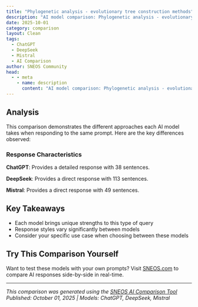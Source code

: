 ```yaml
---
title: "Phylogenetic analysis - evolutionary tree construction methods"
description: "AI model comparison: Phylogenetic analysis - evolutionary tree construction methods..."
date: 2025-10-01
category: comparison
layout: Clean
tags:
  - ChatGPT
  - DeepSeek
  - Mistral
  - AI Comparison
author: SNEOS Community
head:
  - - meta
    - name: description
      content: "AI model comparison: Phylogenetic analysis - evolutionary tree construction methods..."
---
```


<ChatComparison
  title="Phylogenetic analysis - evolutionary tree construction methods"
  prompt="Phylogenetic analysis - evolutionary tree construction methods"
  :responses='{
    "ChatGPT": "Certainly! Phylogenetic analysis involves the reconstruction of evolutionary relationships among species or genes, often represented as evolutionary trees (phylogenetic trees). There are several established methods for constructing these trees, each with its principles, advantages, and limitations. The primary methods for phylogenetic tree construction are:\n\n### 1. **Distance-Based Methods**\nThese methods use a matrix of pairwise distances (usually genetic or molecular distances) between taxa to build trees. The goal is to produce a tree where the path lengths between taxa reflect these distances as closely as possible.\n\n- **Neighbor-Joining (NJ)**\n  - Starts from a star-like tree and progressively joins pairs of taxa or clusters that minimize the total branch length.\n  - Fast and efficient for large datasets.\n  - Produces unrooted trees (rooting requires additional information).\n  - Widely used for molecular data (e.g., DNA sequences).\n\n- **UPGMA (Unweighted Pair Group Method with Arithmetic Mean)**\n  - Assumes a constant molecular clock, so it produces rooted trees.\n  - Clusters taxa based on average distances.\n  - Simple but less accurate if the molecular clock assumption is violated.\n\n### 2. **Character-Based Methods**\nThese methods use the alignment of characters (like nucleotide or amino acid sites) directly.\n\n- **Maximum Parsimony (MP)**\n  - Seeks the tree topology that requires the smallest number of evolutionary changes.\n  - Assumes that the simplest explanation (fewest changes) is preferred.\n  - Can be computed through heuristic searches due to combinatorial complexity.\n  - Sensitive to homoplasy (convergent evolution).\n\n- **Maximum Likelihood (ML)**\n  - Uses a statistical model of sequence evolution.\n  - Finds the tree that maximizes the likelihood of the observed data given the model.\n  - Computationally intensive but statistically robust.\n  - Allows complex models of sequence evolution, including varying rates across sites.\n\n- **Bayesian Inference**\n  - Similar to ML but incorporates prior probabilities.\n  - Uses Markov Chain Monte Carlo (MCMC) to sample trees according to their posterior probabilities.\n  - Provides a distribution of trees rather than a single best tree.\n  - Allows estimation of confidence in clades (posterior probabilities).\n\n### 3. **Other Methods**\n\n- **Bootstrapping**\n  - A statistical method used with other tree-building methods to assess reliability.\n  - Resampling of data to produce replicate trees and evaluate support for each branch.\n\n- **Consensus Trees**\n  - When multiple trees are generated, consensus methods summarize them into a single representative tree.\n\n---\n\n### Summary Table\n\n| Method              | Data Used             | Assumptions                      | Output          | Pros                        | Cons                         |\n|---------------------|----------------------|---------------------------------|-----------------|-----------------------------|------------------------------|\n| Neighbor-Joining     | Distance matrix      | No molecular clock assumed       | Unrooted tree   | Fast, good for large datasets| Less accurate for complex data|\n| UPGMA               | Distance matrix      | Molecular clock assumed          | Rooted tree     | Simple to implement          | Often inaccurate, clock assumption|\n| Maximum Parsimony   | Character alignment  | Fewest changes best explanation   | Unrooted tree   | Conceptually simple          | Sensitive to homoplasy       |\n| Maximum Likelihood   | Character alignment  | Explicit evolutionary model      | Unrooted/rooted | Statistically robust         | Computationally intensive    |\n| Bayesian Inference  | Character alignment  | Explicit model \u002B priors           | Tree distribution| Provides uncertainty measures| Computationally intensive    |\n\n---\n\n### Additional Notes\n- Choice of method depends on the data, computational resources, and the specific biological question.\n- Model selection for evolutionary processes (in ML and Bayesian methods) critically affects results.\n- Molecular clock assumptions used in UPGMA are often violated, limiting its applicability.\n- Distance methods are generally faster but may lose information compared to character-based methods.\n\n---\n\nIf you need detailed examples, software recommendations, or explanations of evolutionary models, please let me know!",
    "DeepSeek": "Of course. This is a fantastic and fundamental topic in evolutionary biology. Here is a comprehensive overview of phylogenetic analysis and evolutionary tree construction methods, broken down from basic concepts to advanced techniques.\n\n### 1. What is Phylogenetic Analysis?\n\n**Phylogenetic analysis** is the process of inferring or estimating the evolutionary relationships among species or genes. The result is a **phylogenetic tree** (or evolutionary tree), which is a branching diagram that represents these relationships.\n\n*   **Tip/Leaf:** Represents the taxa (species, genes, populations) being compared.\n*   **Node:** A branching point, representing a common ancestor.\n*   **Branch:** Represents the evolutionary lineage and often its length represents the amount of evolutionary change (time, genetic divergence).\n*   **Clade:** A group of organisms that includes a common ancestor and all its descendants.\n\nThe primary goal is to reconstruct the true, but unknown, historical pattern of descent.\n\n---\n\n### 2. Core Concepts: What Data is Used?\n\nBefore building a tree, you need data that can be compared.\n\n1.  **Morphological Data:** Physical characteristics (e.g., bone structure, leaf shape). Historically important, but can be subjective and prone to convergent evolution.\n2.  **Molecular Data:** This is the modern standard.\n    *   **DNA Sequences:** Nucleotide sequences from specific genes or whole genomes.\n    *   **Protein Sequences:** Amino acid sequences.\n    *   **Presence/Absence of Genes:** Genomic data like gene order or retrotransposons.\n\nThe key principle is **homology**\u2014the similarity due to shared ancestry. We distinguish between:\n*   **Homology:** Similarity from a common ancestor.\n*   **Analogy (Homoplasy):** Similarity due to convergent evolution or evolutionary reversal (e.g., wings in birds and bats). This is a major source of error.\n\n---\n\n### 3. Major Tree Construction Methods\n\nThese methods can be broadly categorized into two groups: **algorithmic methods** and **optimality criterion-based methods**.\n\n#### A. Algorithmic Methods (Fast, Heuristic)\n\nThese methods use a specific set of rules (an algorithm) to build a tree quickly. They do not explicitly evaluate all possible trees.\n\n**1. Distance-Matrix Methods**\nThese methods first compute a matrix of pairwise evolutionary distances between all sequences. Then, an algorithm builds a tree that best fits these distances.\n\n*   **Neighbor-Joining (NJ):**\n    *   **How it works:** A bottom-up, clustering algorithm. It starts with a star-like tree and iteratively finds the pair of taxa (neighbors) that minimizes the total tree length when joined. It is extremely fast.\n    *   **Pros:** Very fast, good for large datasets and getting a preliminary tree.\n    *   **Cons:** It produces only one tree and does not provide a direct measure of statistical support. It can be misled by highly variable evolutionary rates.\n\n**2. Clustering Methods**\n*   **Unweighted Pair Group Method with Arithmetic Mean (UPGMA):**\n    *   **How it works:** A simple clustering method that assumes a **molecular clock** (constant rate of evolution across all lineages). It joins the two most similar clusters and recalculates distances.\n    *   **Pros:** Very simple and fast.\n    *   **Cons:** The assumption of a molecular clock is often violated in real data, making UPGMA frequently inaccurate.\n\n#### B. Optimality Criterion-Based Methods (Computationally Intensive, Statistical)\n\nThese methods define a criterion for what makes a \u0022good\u0022 tree. They search through many possible tree topologies and select the one that best fits the criterion.\n\n**1. Maximum Parsimony (MP)**\n*   **Principle:** The best tree is the one that requires the **smallest number of evolutionary changes** (mutations). \u0022The simplest explanation is the best.\u0022\n*   **How it works:** It searches for the tree topology that minimizes the total number of character state changes (steps).\n*   **Pros:** Intuitively simple, makes no assumptions about evolutionary rates.\n*   **Cons:** Can be statistically inconsistent under certain conditions (e.g., long branch attraction), computationally very slow for large numbers of taxa, and can be misled by homoplasy.\n\n**2. Maximum Likelihood (ML)**\n*   **Principle:** The best tree is the one that has the **highest probability (likelihood)** of producing the observed data, given a specific model of evolution.\n*   **How it works:** You choose a **substitution model** (e.g., Jukes-Cantor, HKY85, GTR) that describes how sequences change over time (e.g., accounting for different transition/transversion rates, base frequencies). The algorithm then calculates the likelihood of each possible tree under this model and selects the tree with the highest likelihood.\n*   **Pros:** Highly statistically robust, uses all the sequence information, incorporates explicit evolutionary models, generally less prone to long-branch attraction than Parsimony.\n*   **Cons:** Computationally very intensive, making it slow for very large datasets.\n\n**3. Bayesian Inference (BI)**\n*   **Principle:** Similar to ML, but it uses a different statistical framework. It seeks the tree that has the **highest posterior probability**, which is the probability of the tree *given* the observed data and the model.\n*   **How it works:** It uses a probabilistic model (like ML) but employs a simulation technique called **Markov Chain Monte Carlo (MCMC)** to sample trees from their posterior distribution. The result is not a single tree, but a set of trees, with the most frequent one being the best estimate.\n*   **Pros:** Provides direct probabilistic support for tree branches (Posterior Probabilities), incorporates complex models effectively, can handle large datasets more efficiently than ML in some cases.\n*   **Cons:** Computationally intensive, requires careful checking to ensure the MCMC analysis has converged.\n\n---\n\n### 4. Comparison of Methods\n\n| Method | Category | Criterion | Pros | Cons |\n| :--- | :--- | :--- | :--- | :--- |\n| **Neighbor-Joining** | Algorithmic / Distance | Minimize tree length | **Very fast**, good for large datasets | Single tree, no statistical support, sensitive to rate variation |\n| **Maximum Parsimony** | Optimality | Minimize evolutionary steps (parsimony) | Intuitive, no model assumption | Slow for many taxa, prone to **long-branch attraction** |\n| **Maximum Likelihood** | Optimality | Maximize probability of data | Statistically powerful, uses explicit models | **Computationally slow**, model choice is critical |\n| **Bayesian Inference** | Optimality | Maximize posterior probability | Provides posterior probabilities, handles complex models | Computationally slow, convergence must be checked |\n\n---\n\n### 5. The Modern Phylogenetics Workflow\n\nA typical analysis today is not reliant on a single method but follows a pipeline:\n\n1.  **Sequence Alignment:** Align homologous sequences (e.g., using MUSCLE, MAFFT, ClustalOmega). This is a critical and often challenging step.\n2.  **Model Selection:** Use statistical tools (e.g., jModelTest, ModelTest-NG) to find the best-fitting nucleotide or amino acid substitution model for the data.\n3.  **Tree Building:** Run a primary method like **Maximum Likelihood** (e.g., using RAxML, IQ-TREE) or **Bayesian Inference** (e.g., using MrBayes, BEAST2).\n4.  **Assessing Confidence:**\n    *   **Bootstrapping (for ML/MP):** Resampling the data with replacement to see how often a particular clade appears. Values \u003E70% are generally considered well-supported.\n    *   **Posterior Probabilities (for BI):** A direct probability from the Bayesian analysis. Values \u003E0.95 are considered strong support.\n5.  **Tree Visualization \u0026 Interpretation:** Using software like FigTree, iTOL, or ggtree in R to visualize and annotate the final tree.\n\n---\n\n### 6. Key Challenges and Considerations\n\n*   **Long-Branch Attraction (LBA):** A major artifact where fast-evolving (long-branched) lineages are grouped together incorrectly, even if they are not closely related. Parsimony is particularly susceptible, but ML and BI can also be affected with poor models.\n*   **Model Misspecification:** Using an incorrect evolutionary model in ML/BI can lead to an incorrect tree. Model selection is crucial.\n*   **Incomplete Lineage Sorting (ILS):** When the gene tree differs from the species tree due to ancestral genetic polymorphism. This is common in recent, rapid radiations.\n*   **Horizontal Gene Transfer (HGT):** Common in bacteria and archaea, where genes are transferred between unrelated species, creating conflicting phylogenetic signals.\n\n### Summary\n\nThe field has moved from simple, fast methods like UPGMA to statistically rigorous, model-based methods like **Maximum Likelihood** and **Bayesian Inference**, which are now the gold standards for most research. The choice of method always involves a trade-off between **statistical accuracy, biological realism, and computational cost.**",
    "Mistral": "Phylogenetic analysis is a crucial aspect of evolutionary biology, aiming to understand the evolutionary relationships among various species. Constructing an evolutionary tree, or phylogenetic tree, involves several methods, each with its own strengths and limitations. Here are some of the most commonly used methods:\n\n### 1. **Distance-Based Methods**\nThese methods use a matrix of pairwise distances between sequences to construct a tree.\n\n- **Unweighted Pair Group Method with Arithmetic Mean (UPGMA):**\n  - Assumes a constant rate of evolution (molecular clock).\n  - Clusters sequences based on average distances.\n  - Suitable for ultrametric trees where all tips are equidistant from the root.\n\n- **Neighbor-Joining (NJ):**\n  - Does not assume a molecular clock.\n  - Constructs the tree by iteratively joining pairs of sequences that minimize the total branch length.\n  - More robust than UPGMA for data with varying rates of evolution.\n\n### 2. **Character-Based Methods**\nThese methods use the actual character states (e.g., nucleotides or amino acids) to infer the tree.\n\n- **Maximum Parsimony (MP):**\n  - Seeks the tree that minimizes the total number of character state changes (mutations).\n  - Assumes that the most parsimonious tree is the most likely.\n  - Can be computationally intensive for large datasets.\n\n- **Maximum Likelihood (ML):**\n  - Uses a probabilistic model of evolution to find the tree that maximizes the likelihood of the observed data.\n  - Assumes a specific model of sequence evolution (e.g., Jukes-Cantor, Kimura, GTR).\n  - Computationally demanding but statistically robust.\n\n### 3. **Bayesian Inference**\nThis method combines probabilistic models with prior distributions to estimate the posterior probability of trees.\n\n- **Bayesian Inference (BI):**\n  - Uses Markov Chain Monte Carlo (MCMC) methods to sample the tree space.\n  - Provides a distribution of trees rather than a single best tree.\n  - Allows for the incorporation of prior knowledge and uncertainty.\n\n### 4. **Other Methods**\n- **Minimum Evolution (ME):**\n  - Constructs the tree that minimizes the total branch length.\n  - Similar to NJ but uses a different criterion for joining sequences.\n\n- **Quartet Puzzling:**\n  - Constructs the tree by evaluating all possible quartets (sets of four sequences) and then assembling them into a larger tree.\n  - Useful for large datasets but can be computationally intensive.\n\n### 5. **Consensus Methods**\nThese methods are used to summarize a set of trees into a single consensus tree.\n\n- **Strict Consensus:**\n  - Includes only the branches that are present in all input trees.\n\n- **Majority Rule Consensus:**\n  - Includes branches that are present in more than 50% of the input trees.\n\n### 6. **Supermatrix and Supertree Methods**\nThese methods are used to combine data from multiple genes or datasets.\n\n- **Supermatrix:**\n  - Combines multiple gene alignments into a single large matrix and then constructs a tree from this matrix.\n\n- **Supertree:**\n  - Combines multiple trees into a single tree using various algorithms (e.g., Matrix Representation with Parsimony).\n\n### Software Tools\nSeveral software tools are available for phylogenetic analysis, including:\n\n- **MEGA (Molecular Evolutionary Genetics Analysis):**\n  - User-friendly interface for various phylogenetic methods.\n\n- **PhyML:**\n  - Fast and efficient tool for Maximum Likelihood analysis.\n\n- **RAxML (Randomized Axelerated Maximum Likelihood):**\n  - High-performance tool for large-scale ML analysis.\n\n- **MrBayes:**\n  - Bayesian Inference tool for phylogenetic analysis.\n\n- **BEAST (Bayesian Evolutionary Analysis Sampling Trees):**\n  - Bayesian Inference tool for molecular sequences, incorporating temporal data.\n\n### Conclusion\nChoosing the appropriate method for phylogenetic tree construction depends on the nature of the data, the assumptions made, and the computational resources available. Each method has its own advantages and limitations, and often a combination of methods is used to achieve robust and reliable results."
  }'
  published-date="10:53"
/>

## Analysis

This comparison demonstrates the different approaches each AI model takes when responding to the same prompt. Here are the key differences observed:

### Response Characteristics

**ChatGPT**: Provides a detailed response with 38 sentences. 

**DeepSeek**: Provides a direct response with 113 sentences. 

**Mistral**: Provides a direct response with 49 sentences. 

## Key Takeaways

- Each model brings unique strengths to this type of query
- Response styles vary significantly between models
- Consider your specific use case when choosing between these models

## Try This Comparison Yourself

Want to test these models with your own prompts? Visit [SNEOS.com](https://sneos.com) to compare AI responses side-by-side in real-time.

---

*This comparison was generated using the [SNEOS AI Comparison Tool](https://sneos.com)*
*Published: October 01, 2025 | Models: ChatGPT, DeepSeek, Mistral*
